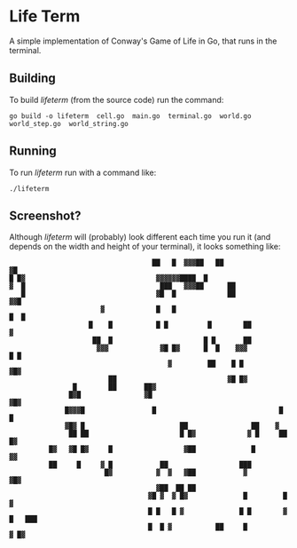 Life Term
=========

A simple implementation of Conway's Game of Life in Go, that runs in the terminal.


Building
--------

To build *lifeterm* (from the source code) run the command:
```
go build -o lifeterm  cell.go  main.go  terminal.go  world.go  world_step.go  world_string.go
```


Running
-------

To run *lifeterm* run with a command like:
```
./lifeterm
```


Screenshot?
-----------

Although *lifeterm* will (probably) look different each time you run it
(and depends on the width and height of your terminal), it looks something like:
```
                                    ██   █  ▓▓▓██   ██                       ▓█
█ █▓                                 ▓▓▓▓▓▓████  █                             
▓  █                                  ███   ▓▓▓██      ██                      
   █                                 ▓█  █             ██                 ▓▓█  
                       ▓             █   █                                █  █ 
                    █    █           █ █          █        ██                ▓ 
                     ██  █                       █ █       ██                  
                      ▓▓▓             ▓█ █▓      █  █    ▓▓▓                █ █
                                        ▓         ██    █ █                 ▓█▓
                         ██                            ▓█ █▓                   
                █        ██       ██▓                                          
               █▓█                ▓█                                 ▓█▓       
              █▓▓▓█                 █                               █   █      
              ▓█▓ █                        ██                ██    ▓           
               ██ ██                       █ █▓             ▓ █     ██ █▓      
          █▓   ▓█ █▓     █                  ▓██              █       ▓▓        
          ██     █     ▓ █            ██                  ███                  
                        █▓           ▓  ▓   ▓██            ▓         ▓█▓       
                                     ▓██  ██ ██                                
                                   ▓█ ▓  ▓ █▓              █         █      ▓  
                                   █ █   █ ▓              █ █        ▓ █   ███ 
                                   █  █ ▓           ██     █               ▓ █▓
```
